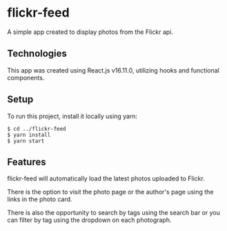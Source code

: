 # flickr-feed

A simple app created to display photos from the Flickr api.

## Technologies

This app was created using React.js v16.11.0, utilizing hooks and functional components.

## Setup

To run this project, install it locally using yarn:

```
$ cd ../flickr-feed
$ yarn install
$ yarn start
```

## Features

flickr-feed will automatically load the latest photos uploaded to Flickr.

There is the option to visit the photo page or the author's page using the links in the photo card.

There is also the opportunity to search by tags using the search bar or you can filter by tag using the dropdown on each photograph.